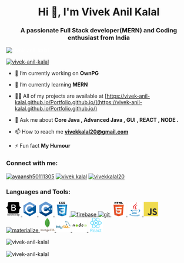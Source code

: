 <h1 align="center">Hi 👋, I'm Vivek Anil Kalal</h1>
<h3 align="center">A passionate Full Stack developer(MERN) and Coding enthusiast from India</h3>

<p align="left"> <img src="https://imgs.search.brave.com/0joDXtEfF7lpOUMHvO8gofPHJ-Z7BErqE2NS0CkNeFc/rs:fit:750:400:1/g:ce/aHR0cHM6Ly90aGVu/aW5laGVydHouY29t/L3dwLWNvbnRlbnQv/dXBsb2Fkcy8yMDIw/LzA2L2Z1bGwtc3Rh/Y2stZGV2ZWxvcG1l/bnQuZ2lm.gif" alt="vivek-anil-kalal" style="color : white"/> </p>

<p align="left"> <a href="https://github.com/ryo-ma/github-profile-trophy"><img src="https://github-profile-trophy.vercel.app/?username=vivek-anil-kalal" alt="vivek-anil-kalal" /></a> </p>

- 🔭 I’m currently working on **OwnPG**

- 🌱 I’m currently learning **MERN**

- 👨‍💻 All of my projects are available at [https://vivek-anil-kalal.github.io/Portfolio.github.io/](https://vivek-anil-kalal.github.io/Portfolio.github.io/)

- 💬 Ask me about **Core Java , Advanced Java , GUI , REACT , NODE .**

- 📫 How to reach me **vivekkalal20@gmail.com**

- ⚡ Fun fact **My Humour**

<h3 align="left">Connect with me:</h3>
<p align="left">
<a href="https://twitter.com/ayaansh50111305" target="blank"><img align="center" src="https://raw.githubusercontent.com/rahuldkjain/github-profile-readme-generator/master/src/images/icons/Social/twitter.svg" alt="ayaansh50111305" height="30" width="40" /></a>
<a href="https://linkedin.com/in/vivek kalal" target="blank"><img align="center" src="https://raw.githubusercontent.com/rahuldkjain/github-profile-readme-generator/master/src/images/icons/Social/linked-in-alt.svg" alt="vivek kalal" height="30" width="40" /></a>
<a href="https://instagram.com/vivekkalal20" target="blank"><img align="center" src="https://raw.githubusercontent.com/rahuldkjain/github-profile-readme-generator/master/src/images/icons/Social/instagram.svg" alt="vivekkalal20" height="30" width="40" /></a>
</p>

<h3 align="left">Languages and Tools:</h3>
<p align="left"> <a href="https://getbootstrap.com" target="_blank" rel="noreferrer"> <img src="https://raw.githubusercontent.com/devicons/devicon/master/icons/bootstrap/bootstrap-plain-wordmark.svg" alt="bootstrap" width="40" height="40"/> </a> <a href="https://www.cprogramming.com/" target="_blank" rel="noreferrer"> <img src="https://raw.githubusercontent.com/devicons/devicon/master/icons/c/c-original.svg" alt="c" width="40" height="40"/> </a> <a href="https://www.w3schools.com/cpp/" target="_blank" rel="noreferrer"> <img src="https://raw.githubusercontent.com/devicons/devicon/master/icons/cplusplus/cplusplus-original.svg" alt="cplusplus" width="40" height="40"/> </a> <a href="https://www.w3schools.com/css/" target="_blank" rel="noreferrer"> <img src="https://raw.githubusercontent.com/devicons/devicon/master/icons/css3/css3-original-wordmark.svg" alt="css3" width="40" height="40"/> </a> <a href="https://firebase.google.com/" target="_blank" rel="noreferrer"> <img src="https://www.vectorlogo.zone/logos/firebase/firebase-icon.svg" alt="firebase" width="40" height="40"/> </a> <a href="https://git-scm.com/" target="_blank" rel="noreferrer"> <img src="https://www.vectorlogo.zone/logos/git-scm/git-scm-icon.svg" alt="git" width="40" height="40"/> </a> <a href="https://www.w3.org/html/" target="_blank" rel="noreferrer"> <img src="https://raw.githubusercontent.com/devicons/devicon/master/icons/html5/html5-original-wordmark.svg" alt="html5" width="40" height="40"/> </a> <a href="https://www.java.com" target="_blank" rel="noreferrer"> <img src="https://raw.githubusercontent.com/devicons/devicon/master/icons/java/java-original.svg" alt="java" width="40" height="40"/> </a> <a href="https://developer.mozilla.org/en-US/docs/Web/JavaScript" target="_blank" rel="noreferrer"> <img src="https://raw.githubusercontent.com/devicons/devicon/master/icons/javascript/javascript-original.svg" alt="javascript" width="40" height="40"/> </a> <a href="https://materializecss.com/" target="_blank" rel="noreferrer"> <img src="https://raw.githubusercontent.com/prplx/svg-logos/5585531d45d294869c4eaab4d7cf2e9c167710a9/svg/materialize.svg" alt="materialize" width="40" height="40"/> </a> <a href="https://www.mongodb.com/" target="_blank" rel="noreferrer"> <img src="https://raw.githubusercontent.com/devicons/devicon/master/icons/mongodb/mongodb-original-wordmark.svg" alt="mongodb" width="40" height="40"/> </a> <a href="https://www.mysql.com/" target="_blank" rel="noreferrer"> <img src="https://raw.githubusercontent.com/devicons/devicon/master/icons/mysql/mysql-original-wordmark.svg" alt="mysql" width="40" height="40"/> </a> <a href="https://nodejs.org" target="_blank" rel="noreferrer"> <img src="https://raw.githubusercontent.com/devicons/devicon/master/icons/nodejs/nodejs-original-wordmark.svg" alt="nodejs" width="40" height="40"/> </a> <a href="https://reactjs.org/" target="_blank" rel="noreferrer"> <img src="https://raw.githubusercontent.com/devicons/devicon/master/icons/react/react-original-wordmark.svg" alt="react" width="40" height="40"/> </a> </p>

<p><img align="center" src="https://github-readme-stats.vercel.app/api/top-langs?username=vivek-anil-kalal&show_icons=true&locale=en&layout=compact" alt="vivek-anil-kalal" /></p>

<p><img align="center" src="https://github-readme-streak-stats.herokuapp.com/?user=vivek-anil-kalal&" alt="vivek-anil-kalal" /></p>
